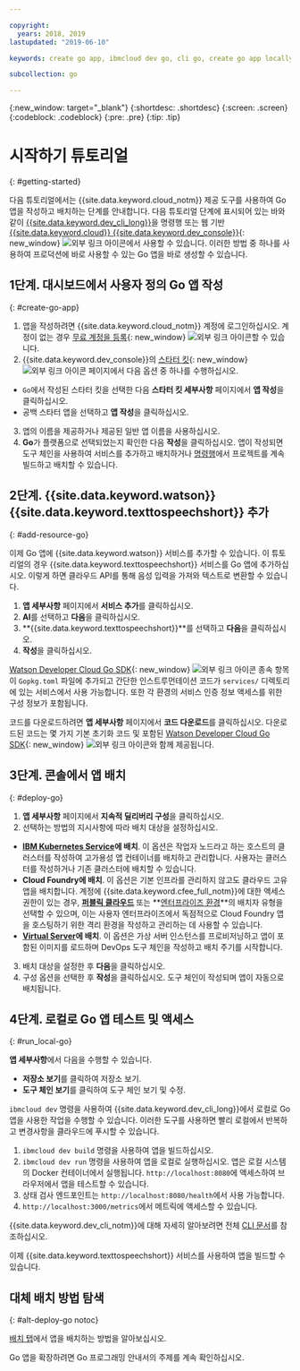 ```yaml
---

copyright:
  years: 2018, 2019
lastupdated: "2019-06-10"

keywords: create go app, ibmcloud dev go, cli go, create go app locally, deploy go app, go starter kit

subcollection: go

---
```


{:new_window: target="_blank"}
{:shortdesc: .shortdesc}
{:screen: .screen}
{:codeblock: .codeblock}
{:pre: .pre}
{:tip: .tip}

# 시작하기 튜토리얼
{: #getting-started}

다음 튜토리얼에서는 {{site.data.keyword.cloud_notm}} 제공 도구를 사용하여 Go 앱을 작성하고 배치하는 단계를 안내합니다. 다음 튜토리얼 단계에 표시되어 있는 바와 같이 [{{site.data.keyword.dev_cli_long}}](/docs/cli?topic=cloud-cli-getting-started)을 명령행 또는 웹 기반 [{{site.data.keyword.cloud}} {{site.data.keyword.dev_console}}](https://{DomainName}/developer/appservice/dashboard){: new_window} ![외부 링크 아이콘](../icons/launch-glyph.svg "외부 링크 아이콘")에서 사용할 수 있습니다. 이러한 방법 중 하나를 사용하여 프로덕션에 바로 사용할 수 있는 Go 앱을 바로 생성할 수 있습니다.

## 1단계. 대시보드에서 사용자 정의 Go 앱 작성
{: #create-go-app}

1. 앱을 작성하려면 {{site.data.keyword.cloud_notm}} 계정에 로그인하십시오. 계정이 없는 경우 [무료 계정을 등록](https://{DomainName}/registration){: new_window} ![외부 링크 아이콘](../icons/launch-glyph.svg "외부 링크 아이콘")할 수 있습니다.
2. {{site.data.keyword.dev_console}}의 [스타터 킷](https://{DomainName}/developer/appservice/starter-kits){: new_window} ![외부 링크 아이콘](../icons/launch-glyph.svg "외부 링크 아이콘") 페이지에서 다음 옵션 중 하나를 수행하십시오.
 * `Go`에서 작성된 스타터 킷을 선택한 다음 **스타터 킷 세부사항** 페이지에서 **앱 작성**을 클릭하십시오.
 * 공백 스타터 앱을 선택하고 **앱 작성**을 클릭하십시오.
3. 앱의 이름을 제공하거나 제공된 일반 앱 이름을 사용하십시오.
4. **Go**가 플랫폼으로 선택되었는지 확인한 다음 **작성**을 클릭하십시오. 앱이 작성되면 도구 체인을 사용하여 서비스를 추가하고 배치하거나 [명령행](/docs/cli?topic=cloud-cli-getting-started)에서 프로젝트를 계속 빌드하고 배치할 수 있습니다.

## 2단계. {{site.data.keyword.watson}} {{site.data.keyword.texttospeechshort}} 추가
{: #add-resource-go}

이제 Go 앱에 {{site.data.keyword.watson}} 서비스를 추가할 수 있습니다. 이 튜토리얼의 경우 {{site.data.keyword.texttospeechshort}} 서비스를 Go 앱에 추가하십시오. 이렇게 하면 클라우드 API를 통해 음성 입력을 가져와 텍스트로 변환할 수 있습니다.

1. **앱 세부사항** 페이지에서 **서비스 추가**를 클릭하십시오.
2. **AI**를 선택하고 **다음**을 클릭하십시오.
3. **{{site.data.keyword.texttospeechshort}}**를 선택하고 **다음**을 클릭하십시오.
4. **작성**을 클릭하십시오.

[Watson Developer Cloud Go SDK](https://github.com/watson-developer-cloud/go-sdk){: new_window} ![외부 링크 아이콘](../icons/launch-glyph.svg "외부 링크 아이콘") 종속 항목이 `Gopkg.toml` 파일에 추가되고 간단한 인스트루먼테이션 코드가 `services/` 디렉토리에 있는 서비스에서 사용 가능합니다. 또한 각 환경의 서비스 인증 정보 액세스를 위한 구성 정보가 포함됩니다.

코드를 다운로드하려면 **앱 세부사항** 페이지에서 **코드 다운로드**를 클릭하십시오. 다운로드된 코드는 몇 가지 기본 초기화 코드 및 포함된 [Watson Developer Cloud Go SDK](https://github.com/watson-developer-cloud/go-sdk){: new_window} ![외부 링크 아이콘](../icons/launch-glyph.svg "외부 링크 아이콘")와 함께 제공됩니다.

## 3단계. 콘솔에서 앱 배치
{: #deploy-go}

1. **앱 세부사항** 페이지에서 **지속적 딜리버리 구성**을 클릭하십시오.
2. 선택하는 방법의 지시사항에 따라 배치 대상을 설정하십시오.
  * **[IBM Kubernetes Service](/docs/containers?topic=containers-app)에 배치**. 이 옵션은 작업자 노드라고 하는 호스트의 클러스터를 작성하여 고가용성 앱 컨테이너를 배치하고 관리합니다. 사용자는 클러스터를 작성하거나 기존 클러스터에 배치할 수 있습니다.
  * **Cloud Foundry에 배치**. 이 옵션은 기본 인프라를 관리하지 않고도 클라우드 고유 앱을 배치합니다. 계정에 {{site.data.keyword.cfee_full_notm}}에 대한 액세스 권한이 있는 경우, **[퍼블릭 클라우드](/docs/cloud-foundry-public?topic=cloud-foundry-public-about-cf)** 또는 **[엔터프라이즈 환경](/docs/cloud-foundry-public?topic=cloud-foundry-public-cfee)**의 배치자 유형을 선택할 수 있으며, 이는 사용자 엔터프라이즈에서 독점적으로 Cloud Foundry 앱을 호스팅하기 위한 격리 환경을 작성하고 관리하는 데 사용할 수 있습니다.
  * **[Virtual Server](/docs/vsi?topic=virtual-servers-deploying-to-a-virtual-server)에 배치**. 이 옵션은 가상 서버 인스턴스를 프로비저닝하고 앱이 포함된 이미지를 로드하며 DevOps 도구 체인을 작성하고 배치 주기를 시작합니다.

3. 배치 대상을 설정한 후 **다음**을 클릭하십시오.
4. 구성 옵션을 선택한 후 **작성**을 클릭하십시오. 도구 체인이 작성되며 앱이 자동으로 배치됩니다.

## 4단계. 로컬로 Go 앱 테스트 및 액세스
{: #run_local-go}

**앱 세부사항**에서 다음을 수행할 수 있습니다.
* **저장소 보기**를 클릭하여 저장소 보기.
* **도구 체인 보기**를 클릭하여 도구 체인 보기 및 수정.

`ibmcloud dev` 명령을 사용하여 {{site.data.keyword.dev_cli_long}}에서 로컬로 Go 앱을 사용한 작업을 수행할 수 있습니다. 이러한 도구를 사용하면 빨리 로컬에서 반복하고 변경사항을 클라우드에 푸시할 수 있습니다.

1. `ibmcloud dev build` 명령을 사용하여 앱을 빌드하십시오.
2. `ibmcloud dev run` 명령을 사용하여 앱을 로컬로 실행하십시오. 앱은 로컬 시스템의 Docker 컨테이너에서 실행됩니다. `http://localhost:8080`에 액세스하여 브라우저에서 앱을 테스트할 수 있습니다.
3. 상태 검사 엔드포인트는 `http://localhost:8080/health`에서 사용 가능합니다.
4. `http://localhost:3000/metrics`에서 메트릭에 액세스할 수 있습니다.

{{site.data.keyword.dev_cli_notm}}에 대해 자세히 알아보려면 전체 [CLI 문서](/docs/cli?topic=cloud-cli-getting-started)를 참조하십시오.

이제 {{site.data.keyword.texttospeechshort}} 서비스를 사용하여 앱을 빌드할 수 있습니다.

## 대체 배치 방법 탐색
{: #alt-deploy-go notoc}

[배치 탭](/docs/go?topic=go-go-deploy-apps)에서 앱을 배치하는 방법을 알아보십시오.

Go 앱을 확장하려면 Go 프로그래밍 안내서의 주제를 계속 확인하십시오.
